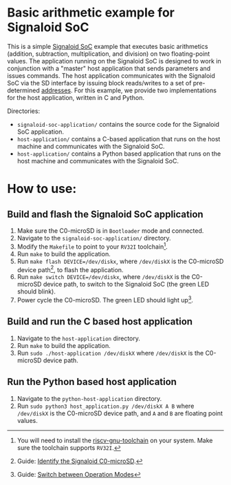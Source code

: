# Basic arithmetic example for Signaloid SoC
This is a simple [Signaloid SoC](https://c0-microsd-docs.signaloid.io/hardware-overview/signaloid-soc/) example that executes basic arithmetics (addition, subtraction, multiplication, and division) on two floating-point values. The application running on the Signaloid SoC is designed to work in conjunction with a "master" host application that sends parameters and issues commands. The host application communicates with the Signaloid SoC via the SD interface by issuing block reads/writes to a set of pre-determined [addresses](https://c0-microsd-docs.signaloid.io/hardware-overview/signaloid-soc/communication-scheme.html). For this example, we provide two implementations for the host application, written in C and Python.

Directories:
- `signaloid-soc-application/` contains the source code for the Signaloid SoC application.
- `host-application/` contains a C-based application that runs on the host machine and communicates with the Signaloid SoC.
- `host-application/` contains a Python based application that runs on the host machine and communicates with the Signaloid SoC.

# How to use:
## Build and flash the Signaloid SoC application
1. Make sure the C0-microSD is in `Bootloader` mode and connected.
2. Navigate to the `signaloid-soc-application/` directory.
3. Modify the `Makefile` to point to your `RV32I` toolchain[^1].
4. Run `make` to build the application.
5. Run `make flash DEVICE=/dev/diskx`, where `/dev/diskX` is the C0-microSD device path[^2], to flash the application.
6. Run `make switch DEVICE=/dev/diskx`, where `/dev/diskX` is the C0-microSD device path, to switch to the Signaloid SoC (the green LED should blink).
7. Power cycle the C0-microSD. The green LED should light up[^3].

## Build and run the C based host application
1. Navigate to the `host-application` directory.
2. Run `make` to build the application.
3. Run `sudo ./host-application /dev/diskX` where `/dev/diskX` is the C0-microSD device path.

## Run the Python based host application
1. Navigate to the `python-host-application` directory.
2. Run `sudo python3 host_application.py /dev/diskX A B` where `/dev/diskX` is the C0-microSD device path, and `A` and `B` are floating point values.

[^1]: You will need to install the [riscv-gnu-toolchain](https://github.com/riscv-collab/riscv-gnu-toolchain) on your system. Make sure the toolchain supports `RV32I`.
[^2]: Guide: [Identify the Signaloid C0-microSD](https://c0-microsd-docs.signaloid.io/guides/identify-c0-microsd.html).
[^3]: Guide: [Switch between Operation Modes](https://c0-microsd-docs.signaloid.io/guides/switch-c0-microsd-mode.html)
